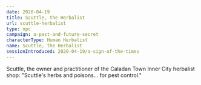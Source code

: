 ```yaml
---
date: 2020-04-19
title: Scuttle, the Herbalist
url: scuttle-herbalist
type: npc
campaign: a-past-and-future-secret
characterType: Human Herbalist
name: Scuttle, the Herbalist
sessionIntroduced: 2020-04-19/a-sign-of-the-times
---
```


Scuttle, the owner and practitioner of the Caladan Town Inner City herbalist shop: "Scuttle's herbs and poisons... for pest control."
